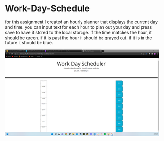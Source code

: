 # Work-Day-Schedule

for this assignment I created an hourly planner that displays the current day and time. you can input text for each hour to plan out your day
and press save to have it stored to the local storage. if the time matches the hour, it should be green. if it is past the hour it should be grayed out.
if it is in the future it should be blue.

![Photo of Schedule](assets\images\Work-Day-Schedule-screenshot.png)
